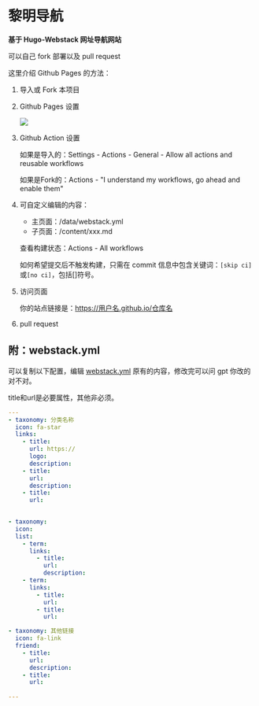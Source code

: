 # 黎明导航

**基于 Hugo-Webstack 网址导航网站**



可以自己 fork 部署以及 pull request

这里介绍 Github Pages 的方法：

1. 导入或 Fork 本项目

2. Github Pages 设置

   ![](https://raw.githubusercontent.com/oulh/nav/main/static/images/gh-pages.jpg)

3. Github Action 设置
   
   如果是导入的：Settings - Actions - General - Allow all actions and reusable workflows
   
   如果是Fork的：Actions - "I understand my workflows, go ahead and enable them"

4. 可自定义编辑的内容：
   
   - 主页面：/data/webstack.yml
   - 子页面：/content/xxx.md
   
   查看构建状态：Actions - All workflows
   
   如何希望提交后不触发构建，只需在 commit 信息中包含关键词：`[skip ci]`或`[no ci]`，包括[]符号。
   
5. 访问页面

   你的站点链接是：https://用户名.github.io/仓库名
   
6. pull request

## 附：webstack.yml

可以复制以下配置，编辑 [webstack.yml](https://github.com/oulh/nav/blob/main/data/webstack.yml) 原有的内容，修改完可以问 gpt 你改的对不对。

title和url是必要属性，其他非必须。

```yaml
---
- taxonomy: 分类名称
  icon: fa-star
  links: 
    - title: 
      url: https://
      logo: 
      description: 
    - title: 
      url: 
      description: 
    - title: 
      url: 

          
- taxonomy: 
  icon: 
  list: 
    - term: 
      links:
        - title: 
          url: 
          description: 
    - term: 
      links:
        - title: 
          url: 
        - title: 
          url: 

- taxonomy: 其他链接
  icon: fa-link
  friend:
    - title: 
      url: 
      description: 
    - title: 
      url: 
      
---
```
